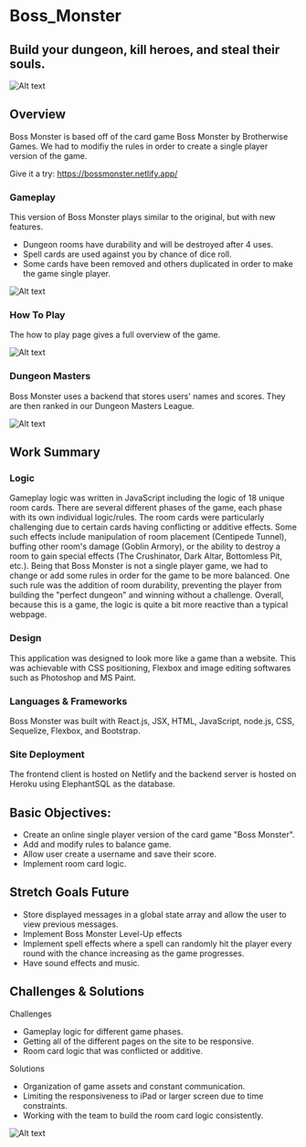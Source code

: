 # Boss_Monster
## Build your dungeon, kill heroes, and steal their souls.

![Alt text](/client/public/homeScreen.jpg)
 <br/>

## Overview
Boss Monster is based off of the card game Boss Monster by Brotherwise Games. We had to modifiy the rules in order to create a single player version of the game.

Give it a try: https://bossmonster.netlify.app/

### Gameplay
This version of Boss Monster plays similar to the original, but with new features.
- Dungeon rooms have durability and will be destroyed after 4 uses.
- Spell cards are used against you by chance of dice roll.
- Some cards have been removed and others duplicated in order to make the game single player.

![Alt text](/client/public/gameScreen.png)
 <br/>


### How To Play
The how to play page gives a full overview of the game.

![Alt text](/client/public/htpScreen.jpg)
 <br/>

### Dungeon Masters
Boss Monster uses a backend that stores users' names and scores. They are then ranked in our Dungeon Masters League.

![Alt text](/client/public/dmScreen.png)
 <br/>

## Work Summary

### Logic
Gameplay logic was written in JavaScript including the logic of 18 unique room cards. There are several different phases of the game, each phase with its own individual logic/rules. The room cards were particularly challenging due to certain cards having conflicting or additive effects. Some such effects include manipulation of room placement (Centipede Tunnel), buffing other room's damage (Goblin Armory), or the ability to destroy a room to gain special effects (The Crushinator, Dark Altar, Bottomless Pit, etc.). Being that Boss Monster is not a single player game, we had to change or add some rules in order for the game to be more balanced. One such rule was the addition of room durability, preventing the player from building the "perfect dungeon" and winning without a challenge. Overall, because this is a game, the logic is quite a bit more reactive than a typical webpage.

### Design
This application was designed to look more like a game than a website. This was achievable with CSS positioning, Flexbox and image editing softwares such as Photoshop and MS Paint. 

### Languages & Frameworks
Boss Monster was built with React.js, JSX, HTML, JavaScript, node.js, CSS, Sequelize, Flexbox, and Bootstrap.

### Site Deployment
The frontend client is hosted on Netlify and the backend server is hosted on Heroku using ElephantSQL as the database.

## Basic Objectives:
- Create an online single player version of the card game "Boss Monster".
- Add and modify rules to balance game.
- Allow user create a username and save their score.
- Implement room card logic.

## Stretch Goals Future
- Store displayed messages in a global state array and allow the user to view previous messages.
- Implement Boss Monster Level-Up effects
- Implement spell effects where a spell can randomly hit the player every round with the chance increasing as the game progresses.
- Have sound effects and music.

## Challenges & Solutions
Challenges
- Gameplay logic for different game phases. 
- Getting all of the different pages on the site to be responsive.
- Room card logic that was conflicted or additive.

Solutions
- Organization of game assets and constant communication.
- Limiting the responsiveness to iPad or larger screen due to time constraints.
- Working with the team to build the room card logic consistently.

![Alt text](/client/public/codeSnippet.png)



